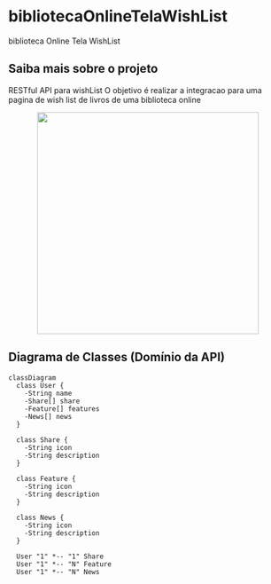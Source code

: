 # bibliotecaOnlineTelaWishList
biblioteca Online Tela WishList
## Saiba mais sobre o projeto
RESTful API para wishList
O objetivo é realizar a integracao para uma pagina de wish list de livros de uma biblioteca online
<div align="center">
  
<img src= "https://github.com/KawenyVieira/bibliotecaOnline/assets/105323660/40647873-98dd-4551-bbb2-d60664ed8189" width= "400px"/>

</div>

## Diagrama de Classes (Domínio da API)

```mermaid
classDiagram
  class User {
    -String name
    -Share[] share
    -Feature[] features
    -News[] news
  }

  class Share {
    -String icon
    -String description
  }

  class Feature {
    -String icon
    -String description
  }

  class News {
    -String icon
    -String description
  }

  User "1" *-- "1" Share
  User "1" *-- "N" Feature
  User "1" *-- "N" News
```
